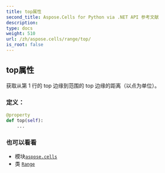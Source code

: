 ```yaml
---
title: top属性
second_title: Aspose.Cells for Python via .NET API 参考文献
description:
type: docs
weight: 510
url: /zh/aspose.cells/range/top/
is_root: false
---
```

## top属性

获取从第 1 行的 top 边缘到范围的 top 边缘的距离（以点为单位）。
### 定义：
```python
@property
def top(self):
    ...
```

### 也可以看看
* 模块[`aspose.cells`](../../)
* 类 [`Range`](/cells/python-net/zh/aspose.cells/range)
